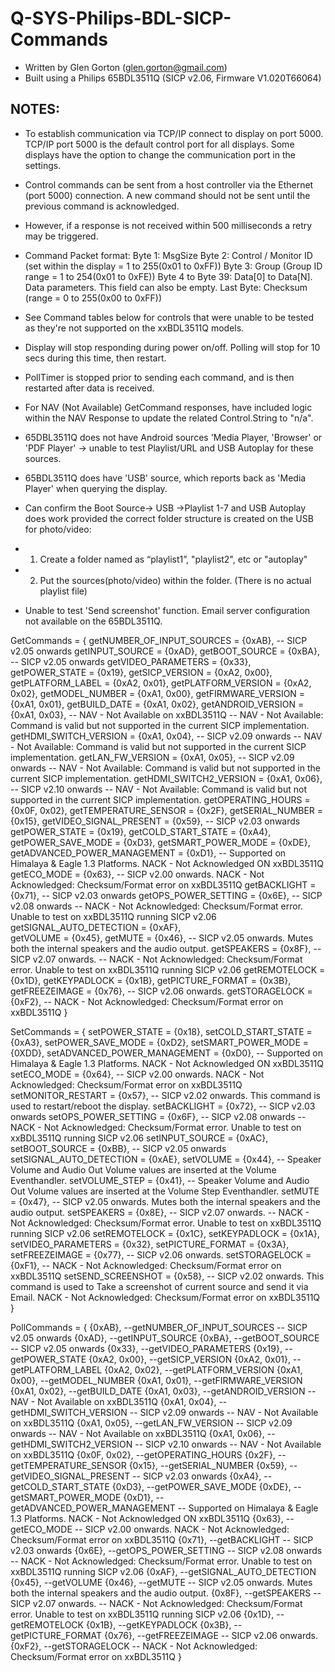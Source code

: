 # Q-SYS-Philips-BDL-SICP-Commands

- Written by Glen Gorton (glen.gorton@gmail.com)
- Built using a Philips 65BDL3511Q (SICP v2.06, Firmware V1.020T66064)

## NOTES:

- To establish communication via TCP/IP connect to display on port 5000. TCP/IP port 5000 is the default control port for all displays. Some displays have the option to change the communication port in the settings.
- Control commands can be sent from a host controller via the Ethernet (port 5000) connection. A new command should not be sent until the previous command is acknowledged.
- However, if a response is not received within 500 milliseconds a retry may be triggered.

- Command Packet format:
Byte 1: MsgSize
Byte 2: Control / Monitor ID (set within the display = 1 to 255(0x01 to 0xFF))
Byte 3: Group (Group ID range = 1 to 254(0x01 to 0xFE))
Byte 4 to Byte 39: Data[0] to Data[N]. Data parameters. This field can also be empty.
Last Byte: Checksum (range = 0 to 255(0x00 to 0xFF))


- See Command tables below for controls that were unable to be tested as they're not supported on the xxBDL3511Q models.
- Display will stop responding during power on/off. Polling will stop for 10 secs during this time, then restart.
- PollTimer is stopped prior to sending each command, and is then restarted after data is received.
- For NAV (Not Available) GetCommand responses, have included logic within the NAV Response to update the related Control.String to "n/a".

- 65DBL3511Q does not have Android sources 'Media Player, 'Browser' or 'PDF Player' -> unable to test Playlist/URL and USB Autoplay for these sources.
- 65BDL3511Q does have 'USB' source, which reports back as 'Media Player' when querying the display.
- Can confirm the Boot Source-> USB ->Playlist 1-7 and USB Autoplay does work provided the correct folder structure is created on the USB for photo/video:
- 1. Create a folder named as “playlist1”, "playlist2", etc or "autoplay"
- 2. Put the sources(photo/video) within the folder. (There is no actual playlist file)

- Unable to test 'Send screenshot' function. Email server configuration not available on the 65BDL3511Q.


GetCommands = {
  getNUMBER_OF_INPUT_SOURCES = {0xAB}, -- SICP v2.05 onwards
  getINPUT_SOURCE = {0xAD},
  getBOOT_SOURCE = {0xBA}, -- SICP v2.05 onwards
  getVIDEO_PARAMETERS = {0x33},
  getPOWER_STATE = {0x19},
  getSICP_VERSION = {0xA2, 0x00},
  getPLATFORM_LABEL = {0xA2, 0x01},
  getPLATFORM_VERSION = {0xA2, 0x02},
  getMODEL_NUMBER = {0xA1, 0x00},
  getFIRMWARE_VERSION = {0xA1, 0x01},
  getBUILD_DATE = {0xA1, 0x02},
  getANDROID_VERSION = {0xA1, 0x03}, -- NAV - Not Available on xxBDL3511Q -- NAV - Not Available: Command is valid but not supported in the current SICP implementation.
  getHDMI_SWITCH_VERSION = {0xA1, 0x04}, -- SICP v2.09 onwards -- NAV - Not Available: Command is valid but not supported in the current SICP implementation.
  getLAN_FW_VERSION = {0xA1, 0x05}, -- SICP v2.09 onwards -- NAV - Not Available: Command is valid but not supported in the current SICP implementation.
  getHDMI_SWITCH2_VERSION = {0xA1, 0x06}, -- SICP v2.10 onwards -- NAV - Not Available: Command is valid but not supported in the current SICP implementation.
  getOPERATING_HOURS = {0x0F, 0x02},
  getTEMPERATURE_SENSOR = {0x2F},
  getSERIAL_NUMBER = {0x15},
  getVIDEO_SIGNAL_PRESENT = {0x59}, -- SICP v2.03 onwards
  getPOWER_STATE = {0x19},
  getCOLD_START_STATE = {0xA4},
  getPOWER_SAVE_MODE = {0xD3},
  getSMART_POWER_MODE = {0xDE},
  getADVANCED_POWER_MANAGEMENT = {0xD1}, -- Supported on Himalaya & Eagle 1.3 Platforms. NACK - Not Acknowledged ON xxBDL3511Q
  getECO_MODE = {0x63}, -- SICP v2.00 onwards. NACK - Not Acknowledged: Checksum/Format error on xxBDL3511Q
  getBACKLIGHT = {0x71}, -- SICP v2.03 onwards
  getOPS_POWER_SETTING = {0x6E}, -- SICP v2.08 onwards -- NACK - Not Acknowledged: Checksum/Format error. Unable to test on xxBDL3511Q running SICP v2.06
  getSIGNAL_AUTO_DETECTION = {0xAF},  
  getVOLUME = {0x45},
  getMUTE = {0x46}, -- SICP v2.05 onwards. Mutes both the internal speakers and the audio output.
  getSPEAKERS = {0x8F}, -- SICP v2.07 onwards. -- NACK - Not Acknowledged: Checksum/Format error. Unable to test on xxBDL3511Q running SICP v2.06
  getREMOTELOCK = {0x1D},
  getKEYPADLOCK = {0x1B},
  getPICTURE_FORMAT = {0x3B},
  getFREEZEIMAGE = {0x76}, -- SICP v2.06 onwards.
  getSTORAGELOCK = {0xF2}, -- NACK - Not Acknowledged: Checksum/Format error on xxBDL3511Q
}

SetCommands = {
  setPOWER_STATE = {0x18},
  setCOLD_START_STATE = {0xA3},
  setPOWER_SAVE_MODE = {0xD2},
  setSMART_POWER_MODE = {0XDD},
  setADVANCED_POWER_MANAGEMENT = {0xD0}, -- Supported on Himalaya & Eagle 1.3 Platforms. NACK - Not Acknowledged ON xxBDL3511Q
  setECO_MODE = {0x64}, -- SICP v2.00 onwards. NACK - Not Acknowledged: Checksum/Format error on xxBDL3511Q
  setMONITOR_RESTART = {0x57}, -- SICP v2.02 onwards. This command is used to restart/reboot the display.
  setBACKLIGHT = {0x72}, -- SICP v2.03 onwards
  setOPS_POWER_SETTING = {0x6F}, -- SICP v2.08 onwards -- NACK - Not Acknowledged: Checksum/Format error. Unable to test on xxBDL3511Q running SICP v2.06
  setINPUT_SOURCE = {0xAC},
  setBOOT_SOURCE = {0xBB}, -- SICP v2.05 onwards  
  setSIGNAL_AUTO_DETECTION = {0xAE},
  setVOLUME = {0x44}, -- Speaker Volume and Audio Out Volume values are inserted at the Volume Eventhandler.
  setVOLUME_STEP = {0x41}, -- Speaker Volume and Audio Out Volume values are inserted at the Volume Step Eventhandler.
  setMUTE = {0x47}, -- SICP v2.05 onwards. Mutes both the internal speakers and the audio output.
  setSPEAKERS = {0x8E}, -- SICP v2.07 onwards. -- NACK - Not Acknowledged: Checksum/Format error. Unable to test on xxBDL3511Q running SICP v2.06
  setREMOTELOCK = {0x1C},
  setKEYPADLOCK = {0x1A},
  setVIDEO_PARAMETERS = {0x32},
  setPICTURE_FORMAT = {0x3A},  
  setFREEZEIMAGE = {0x77}, -- SICP v2.06 onwards.
  setSTORAGELOCK = {0xF1}, -- NACK - Not Acknowledged: Checksum/Format error on xxBDL3511Q
  setSEND_SCREENSHOT = {0x58}, -- SICP v2.02 onwards. This command is used to Take a screenshot of current source and send it via Email. NACK - Not Acknowledged: Checksum/Format error on xxBDL3511Q
}

PollCommands = {
  {0xAB}, --getNUMBER_OF_INPUT_SOURCES -- SICP v2.05 onwards
  {0xAD}, --getINPUT_SOURCE
  {0xBA}, --getBOOT_SOURCE -- SICP v2.05 onwards
  {0x33}, --getVIDEO_PARAMETERS
  {0x19}, --getPOWER_STATE
  {0xA2, 0x00}, --getSICP_VERSION
  {0xA2, 0x01}, --getPLATFORM_LABEL
  {0xA2, 0x02}, --getPLATFORM_VERSION
  {0xA1, 0x00}, --getMODEL_NUMBER
  {0xA1, 0x01}, --getFIRMWARE_VERSION
  {0xA1, 0x02}, --getBUILD_DATE
  {0xA1, 0x03}, --getANDROID_VERSION -- NAV - Not Available on xxBDL3511Q
  {0xA1, 0x04}, --getHDMI_SWITCH_VERSION -- SICP v2.09 onwards -- NAV - Not Available on xxBDL3511Q
  {0xA1, 0x05}, --getLAN_FW_VERSION -- SICP v2.09 onwards -- NAV - Not Available on xxBDL3511Q
  {0xA1, 0x06}, --getHDMI_SWITCH2_VERSION -- SICP v2.10 onwards -- NAV - Not Available on xxBDL3511Q
  {0x0F, 0x02}, --getOPERATING_HOURS
  {0x2F}, --getTEMPERATURE_SENSOR
  {0x15}, --getSERIAL_NUMBER
  {0x59}, --getVIDEO_SIGNAL_PRESENT -- SICP v2.03 onwards
  {0xA4}, --getCOLD_START_STATE
  {0xD3}, --getPOWER_SAVE_MODE
  {0xDE}, --getSMART_POWER_MODE
  {0xD1}, --getADVANCED_POWER_MANAGEMENT -- Supported on Himalaya & Eagle 1.3 Platforms. NACK - Not Acknowledged ON xxBDL3511Q
  {0x63}, --getECO_MODE -- SICP v2.00 onwards. NACK - Not Acknowledged: Checksum/Format error on xxBDL3511Q
  {0x71}, --getBACKLIGHT -- SICP v2.03 onwards
  {0x6E}, --getOPS_POWER_SETTING -- SICP v2.08 onwards -- NACK - Not Acknowledged: Checksum/Format error. Unable to test on xxBDL3511Q running SICP v2.06
  {0xAF}, --getSIGNAL_AUTO_DETECTION
  {0x45}, --getVOLUME
  {0x46}, --getMUTE -- SICP v2.05 onwards. Mutes both the internal speakers and the audio output.
  {0x8F}, --getSPEAKERS -- SICP v2.07 onwards. -- NACK - Not Acknowledged: Checksum/Format error. Unable to test on xxBDL3511Q running SICP v2.06
  {0x1D}, --getREMOTELOCK
  {0x1B}, --getKEYPADLOCK
  {0x3B}, --getPICTURE_FORMAT
  {0x76}, --getFREEZEIMAGE -- SICP v2.06 onwards.
  {0xF2}, --getSTORAGELOCK -- NACK - Not Acknowledged: Checksum/Format error on xxBDL3511Q
}

